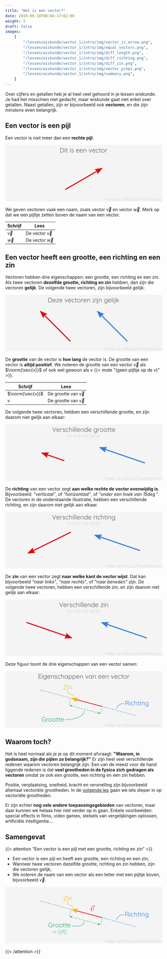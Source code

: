 ```yaml
---
title: "Wat is een vector?"
date: 2019-09-18T08:04:17+02:00
weight: 3
draft: false
images:
    [
        "/lessen/wiskunde/vector_1/intro/img/vector_is_arrow.png",
        "/lessen/wiskunde/vector_1/intro/img/equal_vectors.png",
        "/lessen/wiskunde/vector_1/intro/img/diff_length.png",
        "/lessen/wiskunde/vector_1/intro/img/diff_richting.png",
        "/lessen/wiskunde/vector_1/intro/img/diff_zin.png",
        "/lessen/wiskunde/vector_1/intro/img/vector_props.png",
        "/lessen/wiskunde/vector_1/intro/img/summary.png",
    ]
---
```


Over cijfers en getallen heb je al heel veel gehoord in je lessen wiskunde. Je
had het misschien niet gedacht, maar wiskunde gaat niet enkel over getallen.
Naast getallen, zijn er bijvoorbeeld ook **vectoren**, en die zijn _minstens_
even belangrijk.

## Een vector is een pijl

Een vector is niet meer dan een **rechte pijl**.

![](img/vector_is_arrow.png )

We geven vectoren vaak een naam, zoals vector $\vec{v}$ en vector $\vec{w}$.
Merk op dat we een pijltje zetten boven de naam van een vector.

| Schrijf   | Lees                |
| --------- | ------------------- |
| $\vec{v}$ | De vector $\vec{v}$ |
| $\vec{w}$ | De vector $\vec{w}$ |

## Een vector heeft een grootte, een richting en een zin

Vectoren hebben drie eigenschappen: een grootte, een richting en een zin. Als
twee vectoren **dezelfde grootte, richting en zin** hebben, dan zijn die
vectoren **gelijk**. De volgende twee vectoren, zijn bijvoorbeeld gelijk:

![](img/equal_vectors.png )

De **grootte** van de vector is **hoe lang** de vector is. De grootte van een
vector is **altijd positief**. We noteren de grootte van een vector $\vec{v}$
als $\norm{\vec{v}}$ of ook wel gewoon als $v$
{{< mute "(geen pijltje op de $v$)" >}}.

| Schrijf          | Lees                     |
| ---------------- | ------------------------ |
| $\norm{\vec{v}}$ | De grootte van $\vec{v}$ |
| $v$              | De grootte van $\vec{v}$ |

De volgende twee vectoren, hebben een verschillende grootte, en
zijn daarom niet gelijk aan elkaar:

![](img/diff_length.png )

De **richting** van een vector zegt **aan welke rechte de vector evenwijdig
is**. Bijvoorbeeld: _"verticaal"_, of _"horizontaal"_, of _"onder een hoek van
$15\deg$"_. De vectoren in de onderstaande illustratie, hebben een verschillende
richting, en zijn daarom niet gelijk aan elkaar.

![](img/diff_richting.png )

De **zin** van een vector zegt **naar welke kant de vector wijst**. Dat kan
bijvoorbeeld _"naar links"_, _"naar rechts"_, of _"naar beneden"_ zijn. De
volgende twee vectoren, hebben een verschillende zin, en zijn daarom niet gelijk
aan elkaar:

![](img/diff_zin.png )

Deze figuur toont de drie eigenschappen van een vector samen:

![](img/vector_props.png )

## Waarom toch?

Het is heel normaal als je je op dit moment afvraagt: **"Waarom, in godsnaam,
zijn die pijlen zo belangrijk?"** Er zijn heel veel verschillende redenen waarom
vectoren belangrijk zijn. Een van de meest voor de hand liggende redenen is dat
**veel grootheden in de fysica zich gedragen als vectoren** omdat ze ook een
grootte, een richting en een zin hebben.

Positie, verplaatsing, snelheid, kracht
en versnelling zijn bijvoorbeeld allemaal vectoriële grootheden. In de [volgende
les](vectoriele_grootheden) gaan we iets dieper in op vectoriële grootheden.

Er zijn echter **nog vele andere toepassingsgebieden** van vectoren, maar daar
kunnen we helaas hier niet verder op in gaan. Enkele voorbeelden: special
effects in films, video games, stelsels van vergelijkingen oplossen, artificiële
intelligentie...

## Samengevat

{{< attention "Een vector is een pijl met een grootte, richting en zin" >}}

-   Een vector is een pijl en heeft een grootte, een richting en een zin;
-   Wanneer twee vectoren dezelfde grootte, richting en zin hebben, zijn die
    vectoren gelijk;
-   We noteren de naam van een vector als een letter met een pijltje boven,
    bijvoorbeeld $\vec{v}$.

![](img/summary.png )

{{< /attention >}}
